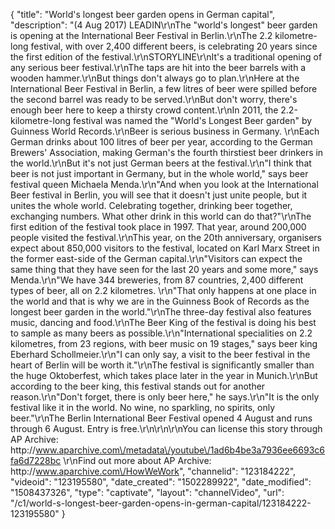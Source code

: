 {
    "title": "World's longest beer garden opens in German capital",
    "description": "(4 Aug 2017) LEADIN\r\nThe \"world's longest\" beer garden is opening at the International Beer Festival in Berlin.\r\nThe 2.2 kilometre-long festival, with over 2,400 different beers, is celebrating 20 years since the first edition of the festival.\r\nSTORYLINE\r\nIt's a traditional opening of any serious beer festival.\r\nThe taps are hit into the beer barrels with a wooden hammer.\r\nBut things don't always go to plan.\r\nHere at the International Beer Festival in Berlin, a few litres of beer were spilled before the second barrel was ready to be served.\r\nBut don't worry, there's enough beer here to keep a thirsty crowd content.\r\nIn 2011, the 2.2-kilometre-long festival was named the \"World's Longest Beer garden\" by Guinness World Records.\r\nBeer is serious business in Germany. \r\nEach German drinks about 100 litres of beer per year, according to the German Brewers' Association, making German's the fourth thirstiest beer drinkers in the world.\r\nBut it's not just German beers at the festival.\r\n\"I think that beer is not just important in Germany, but in the whole world,\" says beer festival queen Michaela Menda.\r\n\"And when you look at the International Beer festival in Berlin, you will see that it doesn't just unite people, but it unites the whole world. Celebrating together, drinking beer together, exchanging numbers. What other drink in this world can do that?\"\r\nThe first edition of the festival took place in 1997. That year, around 200,000 people visited the festival.\r\nThis year, on the 20th anniversary, organisers expect about 850,000 visitors to the festival, located on Karl Marx Street in the former east-side of the German capital.\r\n\"Visitors can expect the same thing that they have seen for the last 20 years and some more,\" says Menda.\r\n\"We have 344 breweries, from 87 countries, 2,400 different types of beer, all on 2.2 kilometres. \r\n\"That only happens at one place in the world and that is why we are in the Guinness Book of Records as the longest beer garden in the world.\"\r\nThe three-day festival also features music, dancing and food.\r\nThe Beer King of the festival is doing his best to sample as many beers as possible.\r\n\"International specialities on 2.2 kilometres, from 23 regions, with beer music on 19 stages,\" says beer king Eberhard Schollmeier.\r\n\"I can only say, a visit to the beer festival in the heart of Berlin will be worth it.\"\r\nThe festival is significantly smaller than the huge Oktoberfest, which takes place later in the year in Munich.\r\nBut according to the beer king, this festival stands out for another reason.\r\n\"Don't forget, there is only beer here,\" he says.\r\n\"It is the only festival like it in the world. No wine, no sparkling, no spirits, only beer.\"\r\nThe Berlin International Beer Festival opened 4 August and runs through 6 August. Entry is free.\r\n\r\n\r\nYou can license this story through AP Archive: http:\/\/www.aparchive.com\/metadata\/youtube\/1ad6b4be3a7936ee6693c6fa6d7228bc \r\nFind out more about AP Archive: http:\/\/www.aparchive.com\/HowWeWork",
    "channelid": "123184222",
    "videoid": "123195580",
    "date_created": "1502289922",
    "date_modified": "1508437326",
    "type": "captivate",
    "layout": "channelVideo",
    "url": "\/c1\/world-s-longest-beer-garden-opens-in-german-capital\/123184222-123195580"
}